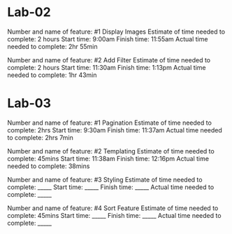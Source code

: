 # Lab-02

Number and name of feature: #1 Display Images
Estimate of time needed to complete: 2 hours
Start time: 9:00am
Finish time: 11:55am
Actual time needed to complete: 2hr 55min

Number and name of feature: #2 Add Filter
Estimate of time needed to complete: 2 hours
Start time: 11:30am
Finish time: 1:13pm
Actual time needed to complete: 1hr 43min

# Lab-03

Number and name of feature: #1 Pagination
Estimate of time needed to complete: 2hrs
Start time: 9:30am
Finish time: 11:37am
Actual time needed to complete: 2hrs 7min

Number and name of feature: #2 Templating
Estimate of time needed to complete: 45mins
Start time: 11:38am
Finish time: 12:16pm
Actual time needed to complete: 38mins

Number and name of feature: #3 Styling
Estimate of time needed to complete: _____
Start time: _____
Finish time: _____
Actual time needed to complete: _____

Number and name of feature: #4 Sort Feature
Estimate of time needed to complete: 45mins
Start time: _____
Finish time: _____
Actual time needed to complete: _____